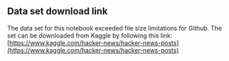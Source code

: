 ## Data set download link
The data set for this notebook exceeded file size limitations for Github. The set can be downloaded from Kaggle by following this link:
[https://www.kaggle.com/hacker-news/hacker-news-posts](https://www.kaggle.com/hacker-news/hacker-news-posts)
